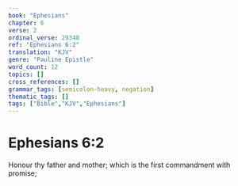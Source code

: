 ```yaml
---
book: "Ephesians"
chapter: 6
verse: 2
ordinal_verse: 29340
ref: "Ephesians 6:2"
translation: "KJV"
genre: "Pauline Epistle"
word_count: 12
topics: []
cross_references: []
grammar_tags: [semicolon-heavy, negation]
thematic_tags: []
tags: ["Bible","KJV","Ephesians"]
---
```


# Ephesians 6:2

Honour thy father and mother; which is the first commandment with promise;
